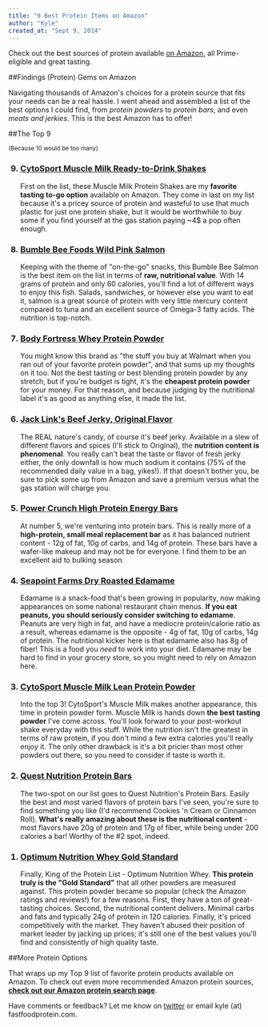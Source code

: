 ```yaml
---
title: "9 Best Protein Items on Amazon"
author: "Kyle"
created_at: "Sept 9, 2014"
---
```


Check out the best sources of protein available [on Amazon](http://www.fastfoodprotein.com/amazon), all Prime-eligible and great tasting.

<!--more-->

##Findings (Protein) Gems on Amazon

Navigating thousands of Amazon's choices for a protein source that fits your needs can be a real hassle. I went ahead and assembled a list of the best options I could find, from *protein powders* to *protein bars*, and even *meats and jerkies*. This is the best Amazon has to offer!

##The Top 9

<small>(Because 10 would be too many)</small>

<ol>
<h3><li value="9"><a href="http://www.amazon.com/gp/product/B002DUD7I2/ref=as_li_tl?ie=UTF8&camp=1789&creative=390957&creativeASIN=B002DUD7I2&linkCode=as2&tag=ffp-blog-20&linkId=EB64GAJCRL673NYG" target="_blank">CytoSport Muscle Milk Ready-to-Drink Shakes</a></li></h3>

First on the list, these Muscle Milk Protein Shakes are my <strong>favorite tasting to-go option</strong> available on Amazon. They come in last on my list because it's a pricey source of protein and wasteful to use that much plastic for just one protein shake, but it would be worthwhile to buy some if you find yourself at the gas station paying ~4$ a pop often enough.

<h3><li value="8"><a href="http://www.amazon.com/gp/product/B0025ULK66/ref=as_li_tl?ie=UTF8&camp=1789&creative=390957&creativeASIN=B0025ULK66&linkCode=as2&tag=ffp-blog-20&linkId=SLCQ2H6CD62C6VKD" target="_blank">Bumble Bee Foods Wild Pink Salmon</a></li></h3>

Keeping with the theme of "on-the-go" snacks, this Bumble Bee Salmon is the best item on the list in terms of <strong>raw, nutritional value</strong>. With 14 grams of protein and only 60 calories, you'll find a lot of different ways to enjoy this fish. Salads, sandwiches, or however else you want to eat it, salmon is a great source of protein with very little mercury content compared to tuna and an excellent source of Omega-3 fatty acids. The nutrition is top-notch.

<h3><li value="7"><a href="http://www.amazon.com/gp/product/B001G8Y948/ref=as_li_tl?ie=UTF8&camp=1789&creative=390957&creativeASIN=B001G8Y948&linkCode=as2&tag=ffp-blog-20&linkId=F4JLO5TCU2GW6NVJ" target="_blank">Body Fortress Whey Protein Powder</a></li></h3>

You might know this brand as "the stuff you buy at Walmart when you ran out of your favorite protein powder", and that sums up my thoughts on it too. Not the best tasting or best blending protein powder by any stretch, but if you're budget is tight, it's the <strong>cheapest protein powder</strong> for your money. For that reason, and because judging by the nutritional label it's as good as anything else, it made the list.

<h3><li value="6"><a href="http://www.amazon.com/gp/product/B002OG1NUO/ref=as_li_tl?ie=UTF8&camp=1789&creative=390957&creativeASIN=B002OG1NUO&linkCode=as2&tag=ffp-blog-20&linkId=EPIQZAGRDCW5PEIM" target="_blank">Jack Link's Beef Jerky, Original Flavor</a></li></h3>

The REAL nature's candy, of course it's beef jerky. Available in a slew of different flavors and spices (I'll stick to Original), the <strong>nutrition content is phenomenal</strong>. You really can't beat the taste or flavor of fresh jerky either, the only downfall is how much sodium it contains (75% of the recommended daily value in a bag, yikes!). If that doesn't bother you, be sure to pick some up from Amazon and save a premium versus what the gas station will charge you.

<h3><li value="5"><a href="http://www.amazon.com/gp/product/B000FRSSFC/ref=as_li_tl?ie=UTF8&camp=1789&creative=390957&creativeASIN=B000FRSSFC&linkCode=as2&tag=ffp-blog-20&linkId=XM34DGWM4M4IIHZG" target="_blank">Power Crunch High Protein Energy Bars</a></li></h3>

At number 5, we're venturing into protein bars. This is really more of a <strong>high-protein, small meal replacement bar</strong> as it has balanced nutrient content - 12g of fat, 10g of carbs, and 14g of protein. These bars have a wafer-like makeup and may not be for everyone. I find them to be an excellent aid to bulking season.

<h3><li value="4"><a href="http://www.amazon.com/gp/product/B000G2UUOS/ref=as_li_tl?ie=UTF8&camp=1789&creative=390957&creativeASIN=B000G2UUOS&linkCode=as2&tag=ffp-blog-20&linkId=D2QOTLJBPDVNS4NX" target="_blank">Seapoint Farms Dry Roasted Edamame</a></li></h3>

Edamame is a snack-food that's been growing in popularity, now making appearances on some national restaurant chain menus. <strong>If you eat peanuts, you should seriously consider switching to edamame</strong>. Peanuts are very high in fat, and have a mediocre protein/calorie ratio as a result, whereas edamame is the opposite - 4g of fat, 10g of carbs, 14g of protein. The nutritional kicker here is that edamame also has 8g of fiber! This is a food you <em>need</em> to work into your diet. Edamame may be hard to find in your grocery store, so you might need to rely on Amazon here.

<h3><li value="3"><a href="http://www.amazon.com/gp/product/B0015QSW4O/ref=as_li_tl?ie=UTF8&camp=1789&creative=390957&creativeASIN=B0015QSW4O&linkCode=as2&tag=ffp-amazon-top3-20&linkId=JGYVBFJMIMJLXPEY" target="_blank">CytoSport Muscle Milk Lean Protein Powder</a></li></h3>

Into the top 3! CytoSport's Muscle Milk makes another appearance, this time in protein powder form. Muscle Milk is hands down <strong>the best tasting powder</strong> I've come across. You'll look forward to your post-workout shake everyday with this stuff. While the nutrition isn't the greatest in terms of raw protein, if you don't mind a few extra calories you'll really enjoy it. The only other drawback is it's a bit pricier than most other powders out there, so you need to consider if taste is worth it.

<h3><li value="2"><a href="http://www.amazon.com/gp/product/B00I0DI0Z6/ref=as_li_tl?ie=UTF8&camp=1789&creative=390957&creativeASIN=B00I0DI0Z6&linkCode=as2&tag=ffp-blog-20&linkId=72IO4DRS2DR6Q6CW" target="_blank">Quest Nutrition Protein Bars</a></li></h3>

The two-spot on our list goes to Quest Nutrition's Protein Bars. Easily the best and most varied flavors of protein bars I've seen, you're sure to find something you like (I'd recommend Cookies 'n Cream or Cinnamon Roll). <strong>What's really amazing about these is the nutritional content</strong> - most flavors have 20g of protein and 17g of fiber, while being under 200 calories a bar! Worthy of the #2 spot, indeed.

<h3><li value="1"><a href="http://www.amazon.com/gp/product/B000QSNYGI/ref=as_li_tl?ie=UTF8&camp=1789&creative=390957&creativeASIN=B000QSNYGI&linkCode=as2&tag=ffp-blog-20&linkId=RMOBNO5YS5MBFHRB" target="_blank">Optimum Nutrition Whey Gold Standard</a></li></h3>

Finally, King of the Protein List - Optimum Nutrition Whey. <strong>This protein truly is the "Gold Standard"</strong> that all other powders are measured against. This protein powder became so popular (check the Amazon ratings and reviews!) for a few reasons. First, they have a ton of great-tasting choices. Second, the nutritional content delivers. Minimal carbs and fats and typically 24g of protein in 120 calories. Finally, it's priced competitively with the market. They haven't abused their position of market leader by jacking up prices; it's still one of the best values you'll find and consistently of high quality taste.

</ol>

##More Protein Options
	
That wraps up my Top 9 list of favorite protein products available on Amazon.  To check out even more recommended Amazon protein sources, **[check out our Amazon protein search page](http://www.fastfoodprotein.com/amazon)**.

Have comments or feedback? Let me know on [twitter](https://twitter.com/FastFoodProtein) or email kyle (at) fastfoodprotein.com.
